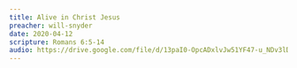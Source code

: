 ```yaml
---
title: Alive in Christ Jesus
preacher: will-snyder
date: 2020-04-12
scripture: Romans 6:5-14
audio: https://drive.google.com/file/d/13paI0-OpcADxlvJw51YF47-u_NDv3lD9/view
---
```

